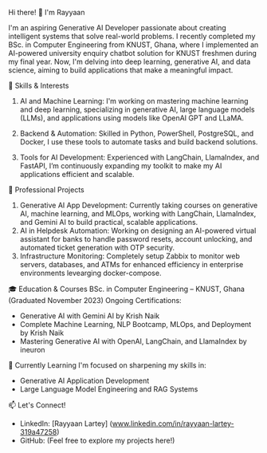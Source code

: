 Hi there! 👋 I'm Rayyaan

I'm an aspiring Generative AI Developer passionate about creating intelligent systems that solve real-world problems. 
I recently completed my BSc. in Computer Engineering from KNUST, Ghana, where I implemented an AI-powered university enquiry chatbot solution for KNUST freshmen during my final year. 
Now, I'm delving into deep learning, generative AI, and data science, aiming to build applications that make a meaningful impact.


🔧 Skills & Interests
1. AI and Machine Learning: I'm working on mastering machine learning and deep learning, specializing in generative AI, large language models (LLMs), and applications using models 
like OpenAI GPT and LLaMA.

2. Backend & Automation: Skilled in Python, PowerShell, PostgreSQL, and Docker, I use these tools to automate tasks and build backend solutions.

3. Tools for AI Development: Experienced with LangChain, LlamaIndex, and FastAPI, I’m continuously expanding my toolkit to make my AI applications efficient and scalable.

💼 Professional Projects
1. Generative AI App Development: Currently taking courses on generative AI, machine learning, and MLOps, working with LangChain, LlamaIndex, and Gemini AI to build practical, scalable applications.
2. AI in Helpdesk Automation: Working on designing an AI-powered virtual assistant for banks to handle password resets, account unlocking, and automated ticket generation with OTP security. 
3. Infrastructure Monitoring: Completely setup Zabbix to monitor web servers, databases, and ATMs for enhanced efficiency in enterprise environments levearging docker-compose.

🎓 Education & Courses
BSc. in Computer Engineering – KNUST, Ghana (Graduated November 2023)
Ongoing Certifications:
  - Generative AI with Gemini AI by Krish Naik
  - Complete Machine Learning, NLP Bootcamp, MLOps, and Deployment by Krish Naik
  - Mastering Generative AI with OpenAI, LangChain, and LlamaIndex by ineuron

🌱 Currently Learning
I'm focused on sharpening my skills in:
- Generative AI Application Development
- Large Language Model Engineering and RAG Systems

📫 Let's Connect!
- LinkedIn: [Rayyaan Lartey] (www.linkedin.com/in/rayyaan-lartey-319a47258)
- GitHub: (Feel free to explore my projects here!)
